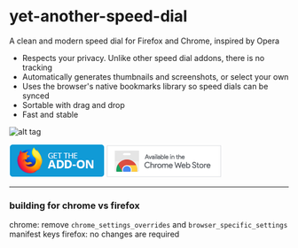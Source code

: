 # yet-another-speed-dial

A clean and modern speed dial for Firefox and Chrome, inspired by Opera

- Respects your privacy. Unlike other speed dial addons, there is no tracking
- Automatically generates thumbnails and screenshots, or select your own
- Uses the browser's native bookmarks library so speed dials can be synced
- Sortable with drag and drop
- Fast and stable

![alt tag](https://github.com/conceptualspace/yet-another-speed-dial/raw/master/assets/screenshot.png)


<a href='https://addons.mozilla.org/en-US/firefox/addon/yet-another-speed-dial/'><img alt='Get it for Firefox' src='https://github.com/conceptualspace/nightlight/raw/master/assets/ff-badge.png'/></a> <a href='https://chrome.google.com/webstore/detail/yet-another-speed-dial/imohnlganmafcmidafklgkgfgaagiohn'><img alt='Get it for Chrome' src='https://github.com/conceptualspace/nightlight/raw/master/assets/chrome-badge.png'/></a>

---

### building for chrome vs firefox

chrome: remove `chrome_settings_overrides` and `browser_specific_settings` manifest keys
firefox: no changes are required
